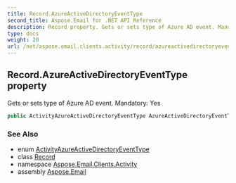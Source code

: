 ```yaml
---
title: Record.AzureActiveDirectoryEventType
second_title: Aspose.Email for .NET API Reference
description: Record property. Gets or sets type of Azure AD event. Mandatory Yes
type: docs
weight: 20
url: /net/aspose.email.clients.activity/record/azureactivedirectoryeventtype/
---
```

## Record.AzureActiveDirectoryEventType property

Gets or sets type of Azure AD event. Mandatory: Yes

```csharp
public ActivityAzureActiveDirectoryEventType AzureActiveDirectoryEventType { get; set; }
```

### See Also

* enum [ActivityAzureActiveDirectoryEventType](../../activityazureactivedirectoryeventtype/)
* class [Record](../)
* namespace [Aspose.Email.Clients.Activity](../../record/)
* assembly [Aspose.Email](../../../)


